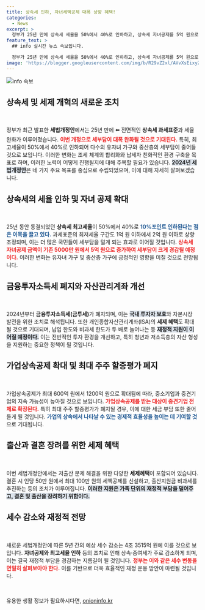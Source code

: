 ```yaml
---
title: 상속세 인하, 자녀세액공제 대폭 상향 혜택!
categories:
  - News
excerpt: >
  정부가 25년 만에 상속세 세율을 50%에서 40%로 인하하고, 상속세 자녀공제를 5억 원으로 확대하는 역대급 세법 개정안을 발표했습니다. 중산층과 다자녀 가구의 재정 부담 경감과 금융투자소득세 폐지 등 다양한 세제 혜택이 포함되어 클릭을 유도합니다.
feature_text: >
  ## info 실시간 뉴스 속보입니다.

  정부가 25년 만에 상속세 세율을 50%에서 40%로 인하하고, 상속세 자녀공제를 5억 원으로 확대하는 역대급 세법 개정안을 발표했습니다. 중산층과 다자녀 가구의 재정 부담 경감과 금융투자소득세 폐지 등 다양한 세제 혜택이 포함되어 클릭을 유도합니다.
image: 'https://blogger.googleusercontent.com/img/b/R29vZ2xl/AVvXsEixyZcFfHzMRdzZMjFBmAUKJYCLCGyLL1o632UiGVXcaFdKo_bkvkuCioo0uUKlGfBVcT3P84aROyZIXSBEx3Aw5nCQ3pTgDom1WDC4m8eifvWiAmWEEVb4x6G_l8C0QH225ldMjyaFvpxGEBGNO37VmDTDMHGhJPq73UglMfDca1-0aw/s1600/blogspot.png'
---
```


<p><img src="https://blogger.googleusercontent.com/img/b/R29vZ2xl/AVvXsEixyZcFfHzMRdzZMjFBmAUKJYCLCGyLL1o632UiGVXcaFdKo_bkvkuCioo0uUKlGfBVcT3P84aROyZIXSBEx3Aw5nCQ3pTgDom1WDC4m8eifvWiAmWEEVb4x6G_l8C0QH225ldMjyaFvpxGEBGNO37VmDTDMHGhJPq73UglMfDca1-0aw/s1600/blogspot.png" alt="info 속보" /></p>

<h2 data-ke-size="size26">상속세 및 세제 개혁의 새로운 조치</h2>

<p data-ke-size="size16">&nbsp;</p>

<p>정부가 최근 발표한 <b>세법개정안</b>에서는 25년 만에 ⬅️ 전면적인 <b>상속세 과세표준</b>과 세율 완화가 이루어졌습니다. <b><span style="color: #ee2323;">이번 개정으로 세부담이 대폭 완화될 것으로 기대된다.</span></b> 특히, 최고세율이 50%에서 40%로 인하되어 다수의 유자녀 가구와 중산층의 세부담이 줄어들 것으로 보입니다. 이러한 변화는 조세 체계의 합리화와 납세자 친화적인 환경 구축을 목표로 하며, 이러한 노력이 어떻게 진행될지에 대해 주목할 필요가 있습니다. <b><span style="background-color: #21538527;">2024년 세법개정안</span></b>은 네 가지 주요 목표를 중심으로 수립되었으며, 이에 대해 자세히 살펴보겠습니다.</p></p>

<h2 data-ke-size="size26">상속세의 세율 인하 및 자녀 공제 확대</h2>

<p data-ke-size="size16">&nbsp;</p>

<p>25년 동안 동결되었던 <b>상속세 최고세율</b>이 50%에서 40%로 <b><span style="color: #1a5490;">10%포인트 인하된다는 점은 이목을 끌고 있다.</span></b> 과세표준의 최저세율 구간도 1억 원 이하에서 2억 원 이하로 상향 조정되며, 이는 더 많은 국민들이 세부담을 덜게 되는 효과로 이어질 것입니다. <b><span style="color: #ee2323;">상속세 자녀공제 금액이 기존 5000만 원에서 5억 원으로 증가하여 세부담이 크게 경감될 예정이다.</span></b> 이러한 변화는 유자녀 가구 및 중산층 가구에 긍정적인 영향을 미칠 것으로 전망됩니다. </p>

<h2 data-ke-size="size26">금융투자소득세 폐지와 자산관리계좌 개선</h2>

<p data-ke-size="size16">&nbsp;</p>

<p>2024년부터 <b>금융투자소득세(금투세)</b>가 폐지되며, 이는 <b><span style="background-color: #21538527;">국내 투자자 보호</span></b>와 자본시장 발전을 위한 조치로 해석됩니다. 또한 개인종합자산관리계좌(ISA)의 <b>세제 혜택</b>도 확대될 것으로 기대되며, 납입 한도와 비과세 한도가 두 배로 늘어나는 등 <b><span style="background-color: #21538527;">재정적 지원이 이어질 예정이다.</span></b> 이는 전반적인 투자 환경을 개선하고, 특히 청년과 저소득층의 자산 형성을 지원하는 중요한 정책이 될 것입니다.</p>

<h2 data-ke-size="size26">가업상속공제 확대 및 최대 주주 할증평가 폐지</h2>

<p data-ke-size="size16">&nbsp;</p>

<p>가업상속공제가 최대 600억 원에서 1200억 원으로 확대됨에 따라, 중소기업과 중견기업의 지속 가능성이 높아질 것으로 보입니다. <b><span style="color: #ee2323;">가업상속공제를 받는 대상이 중견기업 전체로 확장된다.</span></b> 특히 최대 주주 할증평가가 폐지될 경우, 이에 대한 세금 부담 또한 줄어들게 될 것입니다. <b><span style="color: #1a5490;">가업의 상속에서 나타날 수 있는 경제적 효율성을 높이는 데 기여할 것</span></b>으로 기대됩니다.</p>

<h2 data-ke-size="size26">출산과 결혼 장려를 위한 세제 혜택</h2>

<p data-ke-size="size16">&nbsp;</p>

<p>이번 세법개정안에서는 저출산 문제 해결을 위한 다양한 <b>세제혜택</b>이 포함되어 있습니다. 결혼 시 인당 50만 원에서 최대 100만 원의 세액공제를 신설하고, 출산지원금 비과세를 추진하는 등의 조치가 이루어집니다. <b><span style="background-color: #21538527;">이러한 지원은 가족 단위의 재정적 부담을 덜어주고, 결혼 및 출산을 장려하기 위함이다.</span></b> </p>

<h2 data-ke-size="size26">세수 감소와 재정적 전망</h2>

<p data-ke-size="size16">&nbsp;</p>

<p>새로운 세법개정안에 따른 5년 간의 예상 세수 감소는 4조 3515억 원에 이를 것으로 보입니다. <b>자녀공제와 최고세율 인하</b> 등의 조치로 인해 상속·증여세가 주로 감소하게 되며, 이는 결국 재정적 부담을 경감하는 지름길이 될 것입니다. <b><span style="color: #ee2323;">정부는 이와 같은 세수 변동을 면밀히 살펴보아야 한다.</span></b> 이를 기반으로 더욱 효율적인 재정 운용 방안이 마련될 것입니다. </p>

<p data-ke-size="size16">&nbsp;</p>
유용한 생활 정보가 필요하시다면, <a href="https://onioninfo.kr" rel="dofollow">onioninfo.kr</a>


